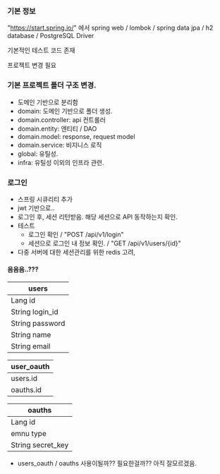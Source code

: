 
### 기본 정보
"https://start.spring.io/" 에서 
spring web / lombok / spring data jpa / h2 database / PostgreSQL Driver

기본적인 테스트 코드 존재

프로젝트 변경 필요
 

### 기본 프로젝트 폴더 구조 변경.
 - 도메인 기반으로 분리함
 - domain: 도메인 기반으로 폴더 생성.
 - domain.controller: api 컨트롤러
 - domain.entity: 엔티티 / DAO
 - domain.model: response, request model
 - domain.service: 비지니스 로직
 - global: 유틸성.
 - infra: 유틸성 이외의 인프라 관련.


### 로그인
 - 스프링 시큐리티 추가
 - jwt 기반으로..
 - 로그인 후, 세션 리턴받음. 해당 세션으로 API 동작하는지 확인.
 - 테스트
   - 로그인 확인 / "POST /api/v1/login"
   - 세션으로 로그인 내 정보 확인. / "GET /api/v1/users/{id}"
 - 다중 서버에 대한 세션관리를 위한 redis 고려,

#### 음음음..??? 
|users|
|-----|
|Lang id|
|String login_id|
|String password|
|String name|
|String email|

|user_oauth|
|-----------|
|users.id   |
|oauths.id  |

|oauths|
|------|
|Lang id|
|emnu type|
|String secret_key|
 - users_oauth / oauths 사용이될까?? 필요한걸까?? 아직 잘모르겠음.

